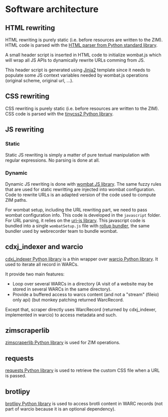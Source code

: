 # Software architecture

## HTML rewriting

HTML rewriting is purely static (i.e. before resources are written to the ZIM). HTML code is parsed with the [HTML parser from Python standard library](https://docs.python.org/3/library/html.parser.html).

A small header script is inserted in HTML code to initialize wombat.js which will wrap all JS APIs to dynamically rewrite URLs comming from JS.

This header script is generated using [Jinja2](https://pypi.org/project/Jinja2/) template since it needs to populate some JS context variables needed by wombat.js operations (original scheme, original url, ...).

## CSS rewriting

CSS rewriting is purely static (i.e. before resources are written to the ZIM). CSS code is parsed with the [tinycss2 Python library](https://pypi.org/project/tinycss2/).

## JS rewriting

### Static

Static JS rewriting is simply a matter of pure textual manipulation with regular expressions. No parsing is done at all.

### Dynamic

Dynamic JS rewriting is done with [wombat JS library](https://github.com/webrecorder/wombat). The same fuzzy rules that are used for static rewritting are injected into wombat configuration. Code to rewrite URLs is an adapted version of the code used to compute ZIM paths.

For wombat setup, including the URL rewriting part, we need to pass wombat configuration info. This code is developed in the `javascript` folder. For URL parsing, it relies on the [uri-js library](https://www.npmjs.com/package/uri-js). This javascript code is bundled into a single `wombatSetup.js` file with [rollup bundler](https://rollupjs.org), the same bundler used by webrecorder team to bundle wombat.

## cdxj_indexer and warcio

[cdxj_indexer Python library](https://pypi.org/project/cdxj-indexer/) is a thin wrapper over [warcio Python library](https://pypi.org/project/warcio/). It used to iterate all record in WARCs.

It provide two main features:

- Loop over several WARCs in a directory (A visit of a website may be stored in several WARCs in the same directory).
- Provide a buffered access to warcs content (and not a "stream" (fileio) only api) (but monkey patching returned WarcRecord.

Except that, scraper directly uses WarcRecord (returned by cdxj_indexer, implemented in warcio) to access metadata and such.

## zimscraperlib

[zimscraperlib Python library](https://pypi.org/project/zimscraperlib) is used for ZIM operations.

## requests

[requests Python library](https://pypi.org/project/requests/) is used to retrieve the custom CSS file when a URL is passed.

## brotlipy

[brotlipy Python library](https://pypi.org/project/brotlipy/) is used to access brotli content in WARC records (not part of warcio because it is an optional dependency).
